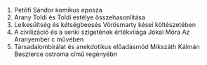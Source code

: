 1. Petőfi Sándor komikus eposza
2. Arany Toldi és Toldi estélye összehasonlítása
3. Lelkesültség és kétségbeesés Vörösmarty kései költészetében
4.  A civilizáció és a senki szigetének értékvilága Jókai Móra Az Aranyember c művében
5. Társadalombírálat és anekdotikus előadásmód Mikszáth Kálmán Beszterce ostroma című regényébn